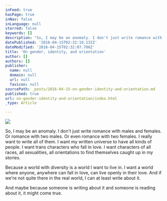 ```yaml
---
inFeed: true
hasPage: true
inNav: false
inLanguage: null
starred: false
keywords: []
description: "So, I may be an anomaly. I don't just write romance with males and females. Or romance with two males. Or even romance with two females. I really want to write all of them.\_"
datePublished: '2016-04-15T02:32:10.132Z'
dateModified: '2016-04-15T02:32:07.706Z'
title: 'On gender, identity, and orientation'
author: []
authors: []
publisher:
  name: null
  domain: null
  url: null
  favicon: null
sourcePath: _posts/2016-04-15-on-gender-identity-and-orientation.md
published: true
url: on-gender-identity-and-orientation/index.html
_type: Article

---
```

![](https://the-grid-user-content.s3-us-west-2.amazonaws.com/7892862d-a5bf-4d1e-9b85-4e7c88c97382.jpg)

So, I may be an anomaly. I don't just write romance with males and females. Or romance with two males. Or even romance with two females. I really want to write all of them. I want my written universe to have all kinds of people. I want trans characters who fall in love. I want characters of all races, all sexualities, all orientations to find themselves caught up in my stories. 

Because a world with diversity is a world I want to live in. I want a world where anyone, anywhere can fall in love, can live openly in their love. And if we're not quite there in the real world, I can at least write about it. 

And maybe because someone is writing about it and someone is reading about it, it might come true.